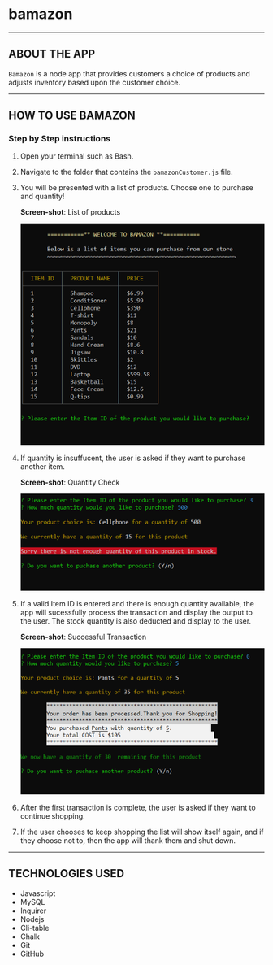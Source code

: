 # bamazon

- - -

## ABOUT THE APP
`Bamazon` is a node app that provides customers a choice of products and adjusts inventory based upon the customer choice. 
- - -
## HOW TO USE BAMAZON

### **Step by Step instructions**

1. Open your terminal such as Bash.
2. Navigate to the folder that contains the `bamazonCustomer.js` file. 
3. You will be presented with a list of products. Choose one to purchase and quantity! 

    **Screen-shot**: List of products
    
    ![Results](/screenshots/Products.PNG)
    

4. If quantity is insuffucent, the user is asked if they want to purchase another item.

    **Screen-shot**: Quantity Check

    ![Results](/screenshots/FailurePNG.PNG)

5. If a valid Item ID is entered and there is enough quantity available, the app will sucessfully process the transaction and display the output to the user. The stock quantity is also deducted and display to the user.

    **Screen-shot**: Successful Transaction
    
    ![Results](/screenshots/Purchase.PNG)

6. After the first transaction is complete, the user is asked if they want to continue shopping. 
7. If the user chooses to keep shopping the list will show itself again, and if they choose not to, then the app will thank them and shut down.

- - -


## TECHNOLOGIES USED
* Javascript
* MySQL
* Inquirer
* Nodejs
* Cli-table
* Chalk
* Git
* GitHub